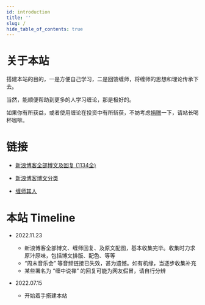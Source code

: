 ```yaml
---
id: introduction
title: ''
slug: /
hide_table_of_contents: true
---
```


<div style={{textAlign:'center', marginTop: '36px'}}>

<div style={{fontSize: '18px', fontWeight: 'normal', display: 'inline-block', textAlign: 'left'}}>

# 关于本站

搭建本站的目的，一是方便自己学习，二是回馈缠师，将缠师的思想和理论传承下去。

当然，能顺便帮助到更多的人学习缠论，那是极好的。

如果你有所获益，或者使用缠论在投资中有所斩获，不妨考虑[捐赠](./donate.md)一下，请站长喝杯咖啡。

<div style={{marginTop: '30px'}}>

# 链接
</div>

- [新浪博客全部博文及回复 (1134全)](./poems/linjiangxian.md)

- [新浪博客博文分类](./categories/economics.md)

- [缠师其人](./identity/photos.md)

<div style={{marginTop: '30px'}}>

# 本站 Timeline
</div>

- 2022.11.23
  - 新浪博客全部博文、缠师回复、及原文配图，基本收集完毕。收集时力求原汁原味，包括博文排版、配色、等等
  - “周末音乐会” 等音频链接已失效，甚为遗憾。如有机缘，当逐步收集补充
  - 某些署名为 “缠中说禅” 的回复可能为网友假冒，请自行分辨
  <!-- - 本站开通了 Google Ads，希望能多少补贴一下建站费用，敬请理解 -->

- 2022.07.15
  - 开始着手搭建本站

</div>

</div>